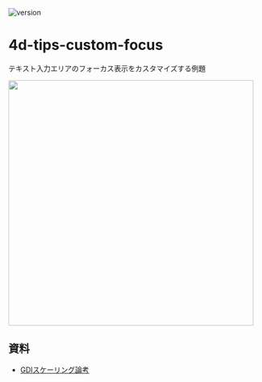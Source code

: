 ![version](https://img.shields.io/badge/version-19%2B-5682DF)

# 4d-tips-custom-focus
テキスト入力エリアのフォーカス表示をカスタマイズする例題

<img width="486" alt="" src="https://user-images.githubusercontent.com/1725068/188805932-6a00a5f9-2fc2-49a3-96ab-d8d82be0f473.png">

## 資料

* [GDIスケーリング論考](https://4d-jp.github.io/2020/08/03/gdi-scaling/)
